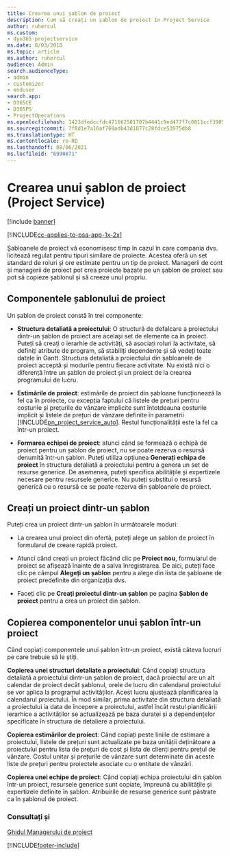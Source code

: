 ```yaml
---
title: Crearea unui șablon de proiect
description: Cum să creați un șablon de proiect în Project Service
author: ruhercul
ms.custom:
- dyn365-projectservice
ms.date: 8/03/2018
ms.topic: article
ms.author: ruhercul
audience: Admin
search.audienceType:
- admin
- customizer
- enduser
search.app:
- D365CE
- D365PS
- ProjectOperations
ms.openlocfilehash: 1423dfedccfdc471662581707b4441c9ed477f7c0811ccf3905af8c59f774f77
ms.sourcegitcommit: 7f8d1e7a16af769adb43d1877c28fdce53975db8
ms.translationtype: HT
ms.contentlocale: ro-RO
ms.lasthandoff: 08/06/2021
ms.locfileid: "6990871"
---
```

# <a name="create-a-project-template-project-service"></a>Crearea unui șablon de proiect (Project Service)

[!include [banner](../includes/psa-now-project-operations.md)]

[!INCLUDE[cc-applies-to-psa-app-1x-2x](../includes/cc-applies-to-psa-app-1x-2x.md)]

Șabloanele de proiect vă economisesc timp în cazul în care compania dvs. licitează regulat pentru tipuri similare de proiecte. Acestea oferă un set standard de roluri și ore estimate pentru un tip de proiect. Managerii de cont și managerii de proiect pot crea proiecte bazate pe un șablon de proiect sau pot să copieze șablonul și să creeze unul propriu.  
  
## <a name="components-of-project-template"></a>Componentele șablonului de proiect
 Un șablon de proiect constă în trei componente:  
  
- **Structura detaliată a proiectului**: O structură de defalcare a proiectului dintr-un șablon de proiect are același set de elemente ca în proiect. Puteți să creați o ierarhie de activități, să asociați roluri la activitate, să definiți atribute de program, să stabiliți dependențe și să vedeți toate datele în Gantt. Structura detaliată a proiectului din șabloanele de proiect acceptă și modurile pentru fiecare activitate. Nu există nici o diferență între un șablon de proiect și un proiect de la crearea programului de lucru.  
  
- **Estimările de proiect**: estimările de proiect din șabloane funcționează la fel ca în proiecte, cu excepția faptului că listele de prețuri pentru costurile și prețurile de vânzare implicite sunt întotdeauna costurile implicit și listele de prețuri de vânzare definite în parametrii [!INCLUDE[pn_project_service_auto](../includes/pn-project-service-auto.md)]. Restul funcționalității este la fel ca într-un proiect.  
  
- **Formarea echipei de proiect**: atunci când se formează o echipă de proiect pentru un șablon de proiect, nu se poate rezerva o resursă denumită într-un șablon. Puteți utiliza opțiunea **Generați echipa de proiect** în structura detaliată a proiectului pentru a genera un set de resurse generice. De asemenea, puteți specifica abilitățile și expertizele necesare pentru resursele generice. Nu puteți substitui o resursă generică cu o resursă ce se poate rezerva din șabloanele de proiect.  
  
## <a name="create-a-project-from-a-template"></a>Creați un proiect dintr-un șablon  
 Puteți crea un proiect dintr-un șablon în următoarele moduri:  
  
-   La crearea unui proiect din ofertă, puteți alege un șablon de proiect în formularul de creare rapidă proiect.  
  
-   Atunci când creați un proiect făcând clic pe **Proiect nou**, formularul de proiect se afișează înainte de a salva înregistrarea. De aici, puteți face clic pe câmpul **Alegeți un șablon** pentru a alege din lista de șabloane de proiect predefinite din organizația dvs.  
  
-   Faceți clic pe **Creați proiectul dintr-un șablon** pe pagina **Șablon de proiect** pentru a crea un proiect din șablon.  
  
## <a name="copying-components-of-a-template-to-a-project"></a>Copierea componentelor unui șablon într-un proiect  
 Când copiați componentele unui șablon într-un proiect, există câteva lucruri pe care trebuie să le știți.  
  
 **Copierea unei structuri detaliate a proiectului**: Când copiați structura detaliată a proiectului dintr-un șablon de proiect, dacă proiectul are un alt calendar de proiect decât șablonul, orele de lucru din calendarul proiectului se vor aplica la programul activităților. Acest lucru ajustează planificarea la calendarul proiectului. În mod similar, prima activitate din structura detaliată a proiectului ia data de începere a proiectului, astfel încât restul planificării ierarhice a activităților se actualizează pe baza duratei și a dependențelor specificate în structura de detaliere a proiectului.  
  
 **Copierea estimărilor de proiect**: Când copiați peste liniile de estimare a proiectului, listele de prețuri sunt actualizate pe baza unității deținătoare a proiectului pentru lista de prețuri de cost și lista de clienți pentru prețul de vânzare. Costul unitar și prețurile de vânzare sunt determinate din aceste liste de prețuri pentru proiectele asociate cu o entitate de vânzări.  
  
 **Copierea unei echipe de proiect**: Când copiați echipa proiectului din șablon într-un proiect, resursele generice sunt copiate, împreună cu abilitățile și expertizele definite în șablon. Atribuirile de resurse generice sunt păstrate ca în șablonul de proiect.  
  
### <a name="see-also"></a>Consultați și  
 [Ghidul Managerului de proiect](../psa/project-manager-guide.md)


[!INCLUDE[footer-include](../includes/footer-banner.md)]